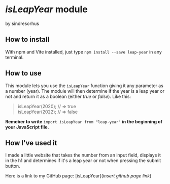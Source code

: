 # _isLeapYear_ module

by sindresorhus

## How to install

With npm and Vite installed, just type `npm install --save leap-year` in any terminal.

## How to use

This module lets you use the `isLeapYear` function giving it any parameter as a number (year). The module will then determine if the year is a leap year or not and return it as a boolean (either _true_ or _false_).
Like this:

> isLeapYear(2020);
> // => true <br>
> isLeapYear(2022);
> // => false

**Remeber to write** `import isLeapYear from "leap-year"` **in the beginning of your JavaScript file.**

## How I've used it

I made a little website that takes the number from an input field, displays it in the h1 and determines if it's a leap year or not when pressing the submit button.

Here is a link to my GitHub page: [isLeapYear](_insert github page link_)
